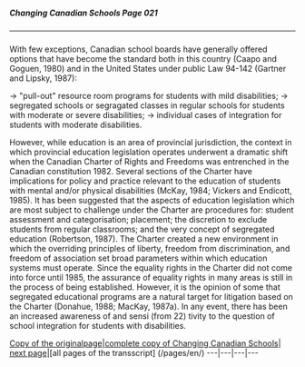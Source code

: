 ##### Changing Canadian Schools Page 021
***
### 

With few exceptions, Canadian school boards have generally offered
options that have become the standard both in this country
(Caapo and Goguen, 1980) and in the United States under public
Law 94-142 (Gartner and Lipsky, 1987):  

-> "pull-out" resource room programs for students with mild
disabilities;
-> segregated schools or segragated classes in regular schools
for students with moderate or severe disabilities;
-> individual cases of integration for students with moderate
disabilities.  

However, while education is an area of provincial jurisdiction,
the context in which provincial education legislation operates
underwent a dramatic shift when the Canadian Charter of Rights
and Freedoms was entrenched in the Canadian constitution 1982.
Several sections of the Charter have implications for policy
and practice relevant to the education of students with mental
and/or physical disabilities (McKay, 1984; Vickers and Endicott,
1985). It has been suggested that the aspects of education
legislation which are most subject to challenge under the Charter
are procedures for: student assessment and categorisation; placement;
the discretion to exclude students from regular classrooms;
and the very concept of segregated education (Robertson, 1987).
The Charter created a new environment in which the overriding
principles of liberty, freedom from discrimination, and freedom
of association set broad parameters within which education systems
must operate. Since the equality rights in the Charter did not
come into force until 1985, the assurance of equality rights
in many areas is still in the process of being established.
However, it is the opinion of some that segregated educational
programs are a natural target for litigation based on the Charter
(Donahue, 1988; MacKay, 1987a). In any event, there has been
an increased awareness of and sensi (from 22) tivity to the
question of school integration for students with disabilities.

[Copy of the originalpage](/copies-from-original/CCS021.png)|[complete copy of Changing Canadian Schools](/copies-from-original/BestCopy_Changing_Canadian_Schools_Perspectives_on_Disability_and_Inclusion.pdf)|
[next page](Changing_Canadian_Schools-022)|[all pages of the transscript] (/pages/en/)
---|---|---|---


